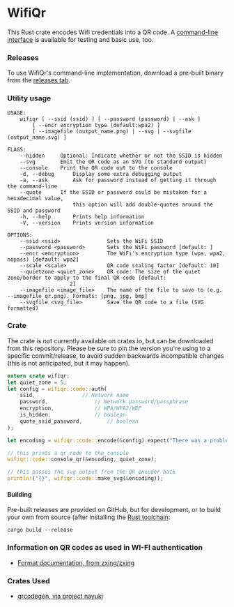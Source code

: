 # WifiQr

This Rust crate encodes Wifi credentials into a QR code. A [command-line interface](https://github.com/davidk/WifiQr/releases) is available for testing and basic use, too.

### Releases

To use WifiQr's command-line implementation, download a pre-built binary from the [releases tab](https://github.com/davidk/WifiQr/releases).

### Utility usage

	USAGE:
	    wifiqr [ --ssid (ssid) ] [ --password (password) | --ask ]
		    [ --encr encryption type (default:wpa2) ]
		    [ --imagefile (output_name.png) | --svg | --svgfile (output_name.svg) ]

	FLAGS:
		--hidden     Optional: Indicate whether or not the SSID is hidden
		--svg        Emit the QR code as an SVG (to standard output)
		--console    Print the QR code out to the console
	    -d, --debug      Display some extra debugging output
	    -a, --ask        Ask for password instead of getting it through the command-line
		--quote      If the SSID or password could be mistaken for a hexadecimal value, 
						 this option will add double-quotes around the SSID and password
	    -h, --help       Prints help information
	    -V, --version    Prints version information

	OPTIONS:
		--ssid <ssid>               Sets the WiFi SSID
		--password <password>       Sets the WiFi password [default: ]
		--encr <encryption>         The WiFi's encryption type (wpa, wpa2, nopass) [default: wpa2]
		--scale <scale>             QR code scaling factor [default: 10]
		--quietzone <quiet_zone>    QR code: The size of the quiet zone/border to apply to the final QR code [default:
					    2]
		--imagefile <image_file>    The name of the file to save to (e.g. --imagefile qr.png). Formats: [png, jpg, bmp]
		--svgfile <svg_file>        Save the QR code to a file (SVG formatted)

### Crate

The crate is not currently available on crates.io, but can be downloaded from this repository. Please be sure to pin the version you're using to a specific commit/release, to avoid sudden backwards incompatible changes (this is not anticipated, but it may happen).

```rust
extern crate wifiqr;
let quiet_zone = 5;
let config = wifiqr::code::auth(
    ssid,				// Network name
    password,				// Network password/passphrase
    encryption,				// WPA/WPA2/WEP
    is_hidden,				// boolean
    quote_ssid_password,		// boolean
);

let encoding = wifiqr::code::encode(&config).expect("There was a problem generating the QR code");

// this prints a qr code to the console
wifiqr::code::console_qr(&encoding, quiet_zone);

// this passes the svg output from the QR encoder back
println!("{}", wifiqr::code::make_svg(&encoding));
```

#### Building

Pre-built releases are provided on GitHub, but for development, or to build your own from source (after installing the [Rust toolchain](https://www.rust-lang.org/tools/install):

	cargo build --release

### Information on QR codes as used in WI-FI authentication

* [Format documentation, from zxing/zxing](https://github.com/zxing/zxing/wiki/Barcode-Contents)

### Crates Used

* [qrcodegen, via project nayuki](https://docs.rs/crate/qrcodegen/1.4.0)
